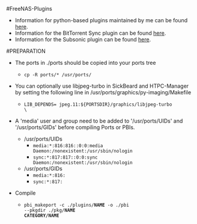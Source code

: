 #FreeNAS-Plugins
* Information for python-based plugins maintained by me can be found [here](http://forums.freenas.org/threads/freenas-9-plugins-sab-sb-cp-hp-maraschino-htpc-mylar-ll-gamez.16200/).
* Information for the BitTorrent Sync plugin can be found [here](http://forums.freenas.org/threads/freenas-9-plugin-bittorrent-sync.16246/).
* Information for the Subsonic plugin can be found [here](http://forums.freenas.org/threads/freenas-9-plugin-subsonic.18069/).

#PREPARATION
* The ports in ./ports should be copied into your ports tree
    - <code>cp -R ports/* /usr/ports/</code>

* You can optionally use libjpeg-turbo in SickBeard and HTPC-Manager by setting the following line in /usr/ports/graphics/py-imaging/Makefile
    - <code>LIB_DEPENDS=    jpeg.11:${PORTSDIR}/graphics/libjpeg-turbo \\</code>

* A 'media' user and group need to be added to '/usr/ports/UIDs' and '/usr/ports/GIDs' before compiling Ports or PBIs.
    - /usr/ports/UIDs
        - <code>media:*:816:816::0:0:media Daemon:/nonexistent:/usr/sbin/nologin</code>
        - <code>sync:*:817:817::0:0:sync Daemon:/nonexistent:/usr/sbin/nologin</code>
    - /usr/ports/GIDs
        - <code>media:*:816:</code>
        - <code>sync:*:817:</code>

* Compile
    - <code>pbi_makeport -c ./plugins/**NAME** -o ./pbi --pkgdir ./pkg/**NAME** **CATEGORY/NAME**</code>
